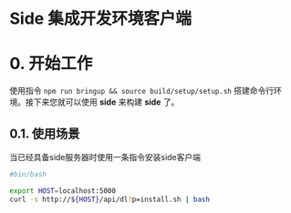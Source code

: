 # Side 集成开发环境客户端

# 0. 开始工作

使用指令 `npm run bringup && source build/setup/setup.sh` 搭建命令行环境。接下来您就可以使用 **side** 来构建 **side** 了。

## 0.1. 使用场景

当已经具备side服务器时使用一条指令安装side客户端

~~~bash
#bin/bash

export HOST=localhost:5000
curl -s http://${HOST}/api/dl?p=install.sh | bash
~~~